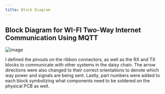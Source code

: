 ```yaml
---
title: Block Diagram
---
```


## Block Diagram for WI-FI Two-Way Internet Communication Using MQTT

![image](https://github.com/user-attachments/assets/dd95ef17-4c8d-42da-93d7-ac01113ff9f3)





I defined the pinouts on the ribbon connectors, as well as the RX and TX blocks to communicate with other systems in the daisy chain. The arrow directions were also changed to their correct orientations to denote which way power and signals are being sent. Lastly, part numbers were added to each block symbolizing what components need to be soldered on the physical PCB as well.
